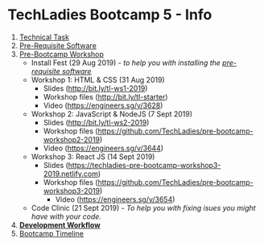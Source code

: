 # TechLadies Bootcamp 5 - Info

1. [Technical Task](./tech_task.md)
2. [Pre-Requisite Software](./pre_requisite_software.md)
3. [Pre-Bootcamp Workshop](./pre_bootcamp_workshop.md)
	- Install Fest (29 Aug 2019) - *to help you with installing the [pre-requisite software](./pre_requisite_software.md)*
	- Workshop 1: HTML & CSS (31 Aug 2019)
		- Slides (<http://bit.ly/tl-ws1-2019>)
		- Workshop files (<http://bit.ly/tl-starter>)
		- Video (<https://engineers.sg/v/3628>)
	- Workshop 2: JavaScript & NodeJS (7 Sept 2019)
        - Slides (<http://bit.ly/tl-ws2-2019>)
        - Workshop files (<https://github.com/TechLadies/pre-bootcamp-workshop2-2019>)
        - Video (<https://engineers.sg/v/3644>)
	- Workshop 3: React JS (14 Sept 2019)
    	- Slides (<https://techladies-pre-bootcamp-workshop3-2019.netlify.com>)
    	- Workshop files (<https://github.com/TechLadies/pre-bootcamp-workshop3-2019>)
			- Video (<https://engineers.sg/v/3654>)
	- Code Clinic (21 Sept 2019) - *To help you with fixing isues you might have with your code.*
4. **[Development Workflow](./dev_workflow.md)**
5. [Bootcamp Timeline](./bootcamp_timeline.md)